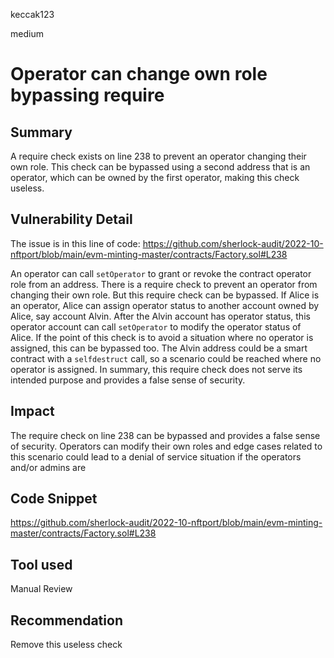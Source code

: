 keccak123

medium

# Operator can change own role bypassing require

## Summary

A require check exists on line 238 to prevent an operator changing their own role. This check can be bypassed using a second address that is an operator, which can be owned by the first operator, making this check useless.

## Vulnerability Detail

The issue is in this line of code:
https://github.com/sherlock-audit/2022-10-nftport/blob/main/evm-minting-master/contracts/Factory.sol#L238

An operator can call `setOperator` to grant or revoke the contract operator role from an address. There is a require check to prevent an operator from changing their own role. But this require check can be bypassed. If Alice is an operator, Alice can assign operator status to another account owned by Alice, say account Alvin. After the Alvin account has operator status, this operator account can call `setOperator` to modify the operator status of Alice. If the point of this check is to avoid a situation where no operator is assigned, this can be bypassed too. The Alvin address could be a smart contract with a `selfdestruct` call, so a scenario could be reached where no operator is assigned. In summary, this require check does not serve its intended purpose and provides a false sense of security.

## Impact

The require check on line 238 can be bypassed and provides a false sense of security. Operators can modify their own roles and edge cases related to this scenario could lead to a denial of service situation if the operators and/or admins are 

## Code Snippet

https://github.com/sherlock-audit/2022-10-nftport/blob/main/evm-minting-master/contracts/Factory.sol#L238

## Tool used

Manual Review

## Recommendation

Remove this useless check